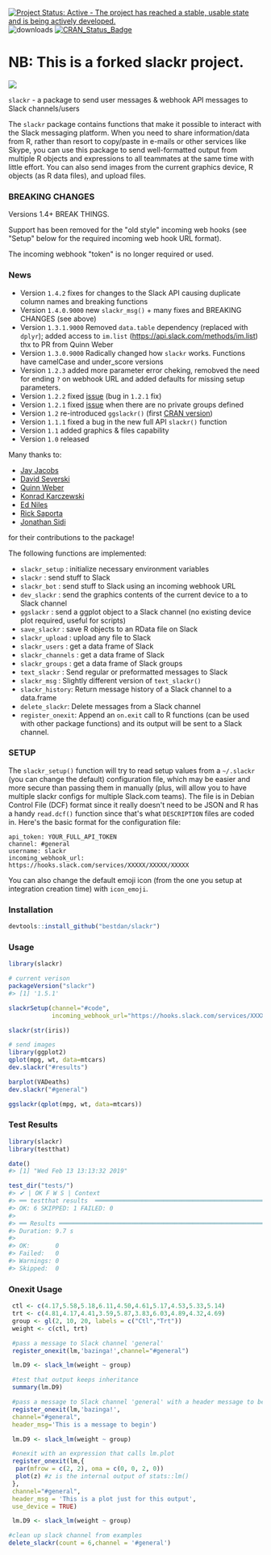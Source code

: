 
<!-- README.md is generated from README.Rmd. Please edit that file -->
[![Project Status: Active - The project has reached a stable, usable state and is being actively developed.](http://www.repostatus.org/badges/0.1.0/active.svg)](http://www.repostatus.org/#active) ![downloads](http://cranlogs.r-pkg.org/badges/grand-total/slackr) [![CRAN\_Status\_Badge](http://www.r-pkg.org/badges/version/slackr)](http://cran.r-project.org/package=slackr)

NB: This is a forked slackr project.
====================================

![](slackr.png)

`slackr` - a package to send user messages & webhook API messages to Slack channels/users

The `slackr` package contains functions that make it possible to interact with the Slack messaging platform. When you need to share information/data from R, rather than resort to copy/paste in e-mails or other services like Skype, you can use this package to send well-formatted output from multiple R objects and expressions to all teammates at the same time with little effort. You can also send images from the current graphics device, R objects (as R data files), and upload files.

### BREAKING CHANGES

Versions 1.4+ BREAK THINGS.

Support has been removed for the "old style" incoming web hooks (see "Setup" below for the required incoming web hook URL format).

The incoming webhook "token" is no longer required or used.

### News

-   Version `1.4.2` fixes for changes to the Slack API causing duplicate column names and breaking functions
-   Version `1.4.0.9000` new `slackr_msg()` + many fixes and BREAKING CHANGES (see above)
-   Version `1.3.1.9000` Removed `data.table` dependency (replaced with `dplyr`); added access to `im.list` (<https://api.slack.com/methods/im.list>) thx to PR from Quinn Weber
-   Version `1.3.0.9000` Radically changed how `slackr` works. Functions have camelCase and under\_score versions
-   Version `1.2.3` added more parameter error cheking, remobved the need for ending `?` on webhook URL and added defaults for missing setup parameters.
-   Version `1.2.2` fixed [issue](https://github.com/hrbrmstr/slackr/issues/4) (bug in `1.2.1` fix)
-   Version `1.2.1` fixed [issue](https://github.com/hrbrmstr/slackr/issues/3) when there are no private groups defined
-   Version `1.2` re-introduced `ggslackr()` (first [CRAN version](http://cran.at.r-project.org/web/packages/slackr/index.html))
-   Version `1.1.1` fixed a bug in the new full API `slackr()` function
-   Version `1.1` added graphics & files capability
-   Version `1.0` released

Many thanks to:

-   [Jay Jacobs](https://github.com/jayjacobs)
-   [David Severski](https://github.com/davidski)
-   [Quinn Weber](https://github.com/qsweber)
-   [Konrad Karczewski](https://github.com/konradjk)
-   [Ed Niles](https://github.com/eniles)
-   [Rick Saporta](https://github.com/rsaporta)
-   [Jonathan Sidi](https://github.com/yonicd)

for their contributions to the package!

The following functions are implemented:

-   `slackr_setup` : initialize necessary environment variables
-   `slackr` : send stuff to Slack
-   `slackr_bot` : send stuff to Slack using an incoming webhook URL
-   `dev_slackr` : send the graphics contents of the current device to a to Slack channel
-   `ggslackr` : send a ggplot object to a Slack channel (no existing device plot required, useful for scripts)
-   `save_slackr` : save R objects to an RData file on Slack
-   `slackr_upload` : upload any file to Slack
-   `slackr_users` : get a data frame of Slack
-   `slackr_channels` : get a data frame of Slack
-   `slackr_groups` : get a data frame of Slack groups
-   `text_slackr` : Send regular or preformatted messages to Slack
-   `slackr_msg` : Slightly different version of `text_slackr()`
-   `slackr_history`: Return message history of a Slack channel to a data.frame
-   `delete_slackr`: Delete messages from a Slack channel
-   `register_onexit`: Append an `on.exit` call to R functions (can be used with other package functions) and its output will be sent to a Slack channel.

### SETUP

The `slackr_setup()` function will try to read setup values from a `~/.slackr` (you can change the default) configuration file, which may be easier and more secure than passing them in manually (plus, will allow you to have multiple slackr configs for multiple Slack.com teams). The file is in Debian Control File (DCF) format since it really doesn't need to be JSON and R has a handy `read.dcf()` function since that's what `DESCRIPTION` files are coded in. Here's the basic format for the configuration file:

    api_token: YOUR_FULL_API_TOKEN
    channel: #general
    username: slackr
    incoming_webhook_url: https://hooks.slack.com/services/XXXXX/XXXXX/XXXXX

You can also change the default emoji icon (from the one you setup at integration creation time) with `icon_emoji`.

### Installation

``` r
devtools::install_github("bestdan/slackr")
```

### Usage

``` r
library(slackr)

# current verison
packageVersion("slackr")
#> [1] '1.5.1'
```

``` r
slackrSetup(channel="#code", 
            incoming_webhook_url="https://hooks.slack.com/services/XXXXX/XXXXX/XXXXX")

slackr(str(iris))

# send images
library(ggplot2)
qplot(mpg, wt, data=mtcars)
dev.slackr("#results")

barplot(VADeaths)
dev.slackr("#general")

ggslackr(qplot(mpg, wt, data=mtcars))
```

### Test Results

``` r
library(slackr)
library(testthat)

date()
#> [1] "Wed Feb 13 13:13:32 2019"

test_dir("tests/")
#> ✔ | OK F W S | Context
#> ══ testthat results  ════════════════════════════════════════════════════════════════════════════════════════════════════════════════════════════════════════════════════════════════════════════════════════════════════════════════════════════════════════════
#> OK: 6 SKIPPED: 1 FAILED: 0
#> 
#> ══ Results ══════════════════════════════════════════════════════════════════════════════════════════════════════════════════════════════════════════════════════════════════════════════════════════════════════════════════════════════════════════════════════
#> Duration: 9.7 s
#> 
#> OK:       0
#> Failed:   0
#> Warnings: 0
#> Skipped:  0
```

### Onexit Usage

``` r
 ctl <- c(4.17,5.58,5.18,6.11,4.50,4.61,5.17,4.53,5.33,5.14)
 trt <- c(4.81,4.17,4.41,3.59,5.87,3.83,6.03,4.89,4.32,4.69)
 group <- gl(2, 10, 20, labels = c("Ctl","Trt"))
 weight <- c(ctl, trt)

 #pass a message to Slack channel 'general'
 register_onexit(lm,'bazinga!',channel="#general")

 lm.D9 <- slack_lm(weight ~ group)

 #test that output keeps inheritance
 summary(lm.D9)

 #pass a message to Slack channel 'general' with a header message to begin output
 register_onexit(lm,'bazinga!',
 channel="#general",
 header_msg='This is a message to begin')

 lm.D9 <- slack_lm(weight ~ group)

 #onexit with an expression that calls lm.plot
 register_onexit(lm,{
  par(mfrow = c(2, 2), oma = c(0, 0, 2, 0))
  plot(z) #z is the internal output of stats::lm()
 },
 channel="#general",
 header_msg = 'This is a plot just for this output',
 use_device = TRUE)

 lm.D9 <- slack_lm(weight ~ group)

#clean up slack channel from examples
delete_slackr(count = 6,channel = '#general')
```
